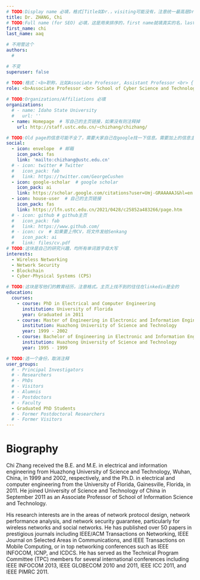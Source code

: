 ```yaml
---
# TODO:Display name 必填，格式[Title如Dr.，visiting可能没有，注意统一最高是Dr. 而不是Prof.] [全大写的Last name][, ][首字母大写的Last name]
title: Dr. ZHANG, Chi
# TODO:Full name (for SEO) 必填，这是用来排序的，first name就填真实的名，last_name一定按照excel填写
first_name: chi   
last_name: aaq

# 不用管这个
authors:
  # 

# 不变
superuser: false

# TODO:格式：<b>职称，比如Associate Professor, Assistant Professor <br> {工作单位}, {工作国家:China、USA等}</b>
role: <b>Associate Professor <br> School of Cyber Science and Technology, University of Science and Technology of China, China</b>
 
# TODO:Organizations/Affiliations 必填
organizations:
  # - name: Idaho State University 
  #   url: ''
  - name: Homepage  # 写自己的主页链接，如果没有则注释掉
    url: http://staff.ustc.edu.cn/~chizhang/chizhang/

# TODO:Old page的信息可能不全了，需要大家自己在google找一下信息。需要加上的信息主要包含email、google scholar、个人主页、linkedin
social:
  - icon: envelope  # 邮箱
    icon_pack: fas
    link: 'mailto:chizhang@ustc.edu.cn'
  # - icon: twitter # Twitter
  #   icon_pack: fab  
  #   link: https://twitter.com/GeorgeCushen
  - icon: google-scholar  # google scholar
    icon_pack: ai
    link: https://scholar.google.com/citations?user=Umj-GRAAAAAJ&hl=en
  - icon: house-user  # 自己的主页链接
    icon_pack: fas
    link: https://lfn.ustc.edu.cn/2021/0428/c25852a483266/page.htm
  # - icon: github # github主页
  #   icon_pack: fab   
  #   link: https://www.github.com/
  # - icon: cv  # 如果要上传CV，将文件发给Senkang
  #   icon_pack: ai
  #   link: files/cv.pdf
# TODO:这块是自己的研究兴趣，均所有单词首字母大写
interests:
  - Wireless Networking
  - Network Security
  - Blockchain
  - Cyber-Physical Systems (CPS)

# TODO:这块是写他们的教育经历，注意格式。主页上找不到的往往在linkedin是全的
education:
  courses:
    - course: PhD in Electrical and Computer Engineering
      institution: University of Florida
      year: Graduated in 2011
    - course: Master of Engineering in Electronic and Information Engineering
      institution: Huazhong University of Science and Technology
      year: 1999 - 2002
    - course: Bachelor of Engineering in Electronic and Information Engineering
      institution: Huazhong University of Science and Technology
      year: 1995 - 1999

# TODO:选一个身份，取消注释
user_groups:
  # - Principal Investigators
  # - Researchers
  # - PhDs
  # - Visitors
  # - Alumnis
  # - Postdoctors
  # - Faculty
  - Graduated PhD Students
  # - Former Postdoctoral Researchers
  # - Former Visitors
---
```

<!-- TODO:写自己的Biography -->
# Biography
<!-- 这部分不要写他们的PhD招生信息，直接复制他们主页的个人简介。实在没有，在excel备注一下{个人资料缺失}再提交给我 -->
<!-- <p style="text-align:justify">  -->
Chi Zhang received the B.E. and M.E. in electrical and information engineering from Huazhong University of Science and Technology, Wuhan, China, in 1999 and 2002, respectively, and the Ph.D. in electrical and computer engineering from the University of Florida, Gainesville, Florida, in 2011. He joined University of Science and Technology of China in September 2011 as an Associate Professor of School of Information Science and Technology.

His research interests are in the areas of network protocol design, network performance analysis, and network security guarantee, particularly for wireless networks and social networks. He has published over 50 papers in prestigious journals including IEEE/ACM Transactions on Networking, IEEE Journal on Selected Areas in Communications, and IEEE Transactions on Mobile Computing, or in top networking conferences such as IEEE INFOCOM, ICNP, and ICDCS. He has served as the Technical Program Committee (TPC) members for several international conferences including IEEE INFOCOM 2013, IEEE GLOBECOM 2010 and 2011, IEEE ICC 2011, and IEEE PIMRC 2011.